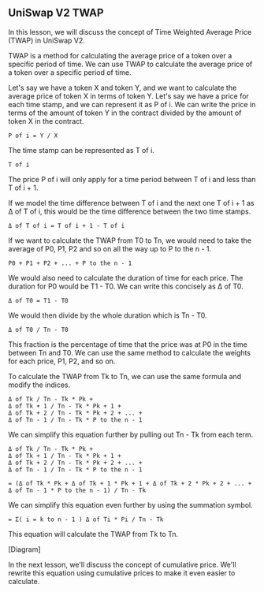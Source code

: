 ## UniSwap V2 TWAP

In this lesson, we will discuss the concept of Time Weighted Average Price (TWAP) in UniSwap V2.

TWAP is a method for calculating the average price of a token over a specific period of time. We can use TWAP to calculate the average price of a token over a specific period of time. 

Let's say we have a token X and token Y, and we want to calculate the average price of token X in terms of token Y. Let's say we have a price for each time stamp, and we can represent it as P of i. We can write the price in terms of the amount of token Y in the contract divided by the amount of token X in the contract.

```
P of i = Y / X
```

The time stamp can be represented as T of i.

```
T of i 
```

The price P of i will only apply for a time period between T of i and less than T of i + 1. 

If we model the time difference between T of i and the next one T of i + 1 as Δ of T of i, this would be the time difference between the two time stamps.

```
Δ of T of i = T of i + 1 - T of i
```

If we want to calculate the TWAP from T0 to Tn, we would need to take the average of P0, P1, P2 and so on all the way up to P to the n - 1.

```
P0 + P1 + P2 + ... + P to the n - 1
```

We would also need to calculate the duration of time for each price. The duration for P0 would be T1 - T0. We can write this concisely as Δ of T0.

```
Δ of T0 = T1 - T0
```

We would then divide by the whole duration which is Tn - T0.

```
Δ of T0 / Tn - T0
```

This fraction is the percentage of time that the price was at P0 in the time between Tn and T0. We can use the same method to calculate the weights for each price, P1, P2, and so on.

To calculate the TWAP from Tk to Tn, we can use the same formula and modify the indices.

```
Δ of Tk / Tn - Tk * Pk + 
Δ of Tk + 1 / Tn - Tk * Pk + 1 +
Δ of Tk + 2 / Tn - Tk * Pk + 2 + ... + 
Δ of Tn - 1 / Tn - Tk * P to the n - 1
```

We can simplify this equation further by pulling out Tn - Tk from each term.

```
Δ of Tk / Tn - Tk * Pk + 
Δ of Tk + 1 / Tn - Tk * Pk + 1 +
Δ of Tk + 2 / Tn - Tk * Pk + 2 + ... + 
Δ of Tn - 1 / Tn - Tk * P to the n - 1

= (Δ of Tk * Pk + Δ of Tk + 1 * Pk + 1 + Δ of Tk + 2 * Pk + 2 + ... + Δ of Tn - 1 * P to the n - 1) / Tn - Tk
```

We can simplify this equation even further by using the summation symbol. 

```
= Σ( i = k to n - 1 ) Δ of Ti * Pi / Tn - Tk
```

This equation will calculate the TWAP from Tk to Tn.

[Diagram]

In the next lesson, we'll discuss the concept of cumulative price. We'll rewrite this equation using cumulative prices to make it even easier to calculate.
